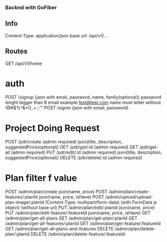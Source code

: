 ### Backnd with GoFiber

## Info
Content-Type: application/json
base url: /api/v1/...


## Routes
GET /api/v1/home

# auth
POST /signup (json with email, password, name, family(optional))
    password lenght bigger than 8
    email example test@test.com
    name must letter without !@#$%^&*()_+-;'"
POST /signin (json with email, password)

# Project Doing Request
POST /pdr/create        (admin required)    json(title, description, suggestedPrice(optional))
GET /pdr/get/:id        (admin required)
GET /pdr/get-all        (admin required)
PUT /pdr/edit/:id       (admin required)    json(title, description, suggestedPrice(optional))
DELETE /pdr/delete/:id  (admin required)

# Plan filter f value
POST /admin/plan/create                       json(name, price)
POST /admin/plan/create-features/:planId      json(name, price, isHave)
POST /admin/upload/upload-plan-image/:planId  (Content-Type: multipart/form-data) (with FormData js object) (without base url)
PUT /admin/plan/edit/:planId                  json(name, price)
PUT	/admin/plan/edit-feature/:featureId       json(name, price, isHave)
GET	/admin/plan/get-all-plans
GET	/admin/plan/get-plan/:planId
GET	/admin/plan/get-all-features/:planId
GET	/admin/plan/get-feature/:featureId
GET /admin/plan/get-all-plans-and-features
DELETE /admin/plan/delete-plan/:planId
DELETE /admin/plan/delete-feature/:featureId